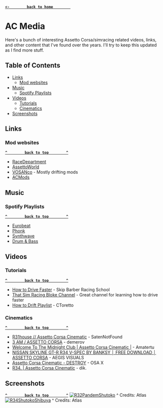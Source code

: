 **[`<-        back to home        `](README.md)**
# AC Media
Here's a bunch of interesting Assetto Corsa/simracing related videos, links, and other content that I've found over the years. I'll try to keep this updated as I find more stuff.

## Table of Contents
- [Links](#links)
  - [Mod websites](#mod-websites)
- [Music](#music)
  - [Spotify Playlists](#spotify-playlists)
- [Videos](#videos)
  - [Tutorials](#tutorials)
  - [Cinematics](#cinematics)
- [Screenshots](#screenshots)

## Links
### Mod websites
**[`^        back to top        ^`](#ac-media)**
- [RaceDepartment](https://www.racedepartment.com/downloads/categories/assetto-corsa.1/)
- [AssettoWorld](https://www.assettoworld.com/)
- [VOSANco](https://www.vosan.co/explore) - Mostly drifting mods
- [ACMods](https://acmods.net/)
## Music
### Spotify Playlists
**[`^        back to top        ^`](#ac-media)**
- [Eurobeat](https://open.spotify.com/playlist/5cGBzZ90CAJWW1L653TYJ8)
- [Phonk](https://open.spotify.com/playlist/4qxLQEf7SqaolvIgKgD2lP)
- [Synthwave](https://open.spotify.com/playlist/4gsAcgIDtMQidrXx4QYfcL)
- [Drum & Bass](https://open.spotify.com/playlist/2AKq2VhA4rDbv0e1o9YXMb)
## Videos
### Tutorials
**[`^        back to top        ^`](#ac-media)**
- [How to Drive Faster](https://www.youtube.com/watch?v=6-sGV2XXUeU) - Skip Barber Racing School
- [That Sim Racing Bloke Channel](https://www.youtube.com/c/ThatSimRacingBloke) - Great channel for learning how to drive faster
- [How to Drift Playlist](https://www.youtube.com/playlist?list=PL_zW8jts9NcujUCcastpW3qcQZIPXKQl6) - CToretto
### Cinematics
**[`^        back to top        ^`](#ac-media)**
- [R31house // Assetto Corsa Cinematic](https://www.youtube.com/watch?v=vbdtWP_qYtY) - SatenNotFound
- [3 AM / ASSETTO CORSA](https://www.youtube.com/watch?v=zTypuLr5sNE) - demerov
- [Welcome To The Midnight Club | Assetto Corsa Cinematic |](https://www.youtube.com/watch?v=BqYg8DI_uoI) - Amatertu
- [NISSAN SKYLINE GT-R R34 V-SPEC BY BANKSY │ FREE DOWNLOAD │ ASSETTO CORSA](https://www.youtube.com/watch?v=lvN8W79WgkM) - AEGIS VISUALS
- [Assetto Corsa Cinematic - DESTROY](https://www.youtube.com/watch?v=WiA85rG9rZo) - OSA X
- [R34. | Assetto Corsa Cinematic](https://www.youtube.com/watch?v=oczg4EsPRMk) - dik.
## Screenshots
**[`^        back to top        ^`](#ac-media)**
[![R32PandemShutoko](https://i.imgur.com/ir0kNzq.jpg)](https://i.imgur.com/ir0kNzq.jpg)
^ Credits: Atlas
[![R34ShutokoShibuya](https://i.imgur.com/9gKGCZg.jpg)](https://i.imgur.com/9gKGCZg.jpg)
^ Credits: Atlas